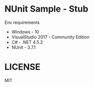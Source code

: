 # NUnit Sample - Stub

Env requirements

* Windows - 10
* VisualStudio 2017 - Community Edition
* C# - .NET 4.5.2
* NUnit - 3.7.1

# LICENSE

MIT
